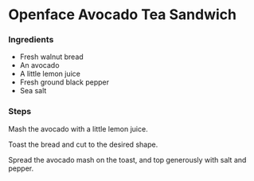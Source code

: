 Openface Avocado Tea Sandwich
=============================

### Ingredients
- Fresh walnut bread
- An avocado
- A little lemon juice
- Fresh ground black pepper
- Sea salt

### Steps
Mash the avocado with a little lemon juice.

Toast the bread and cut to the desired shape.

Spread the avocado mash on the toast, and top generously with salt and pepper.

